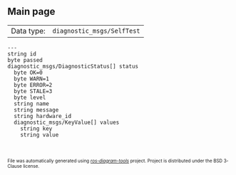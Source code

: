 <!--
File was automatically generated using 'ros-diagram-tools' project.
Project is distributed under the BSD 3-Clause license.
-->

## Main page

|     |     |
| --- | --- |
| Data type: | `diagnostic_msgs/SelfTest` |

```
---
string id
byte passed
diagnostic_msgs/DiagnosticStatus[] status
  byte OK=0
  byte WARN=1
  byte ERROR=2
  byte STALE=3
  byte level
  string name
  string message
  string hardware_id
  diagnostic_msgs/KeyValue[] values
    string key
    string value


```


</br>
<font size="1">
File was automatically generated using <a href="https://github.com/anetczuk/ros-diagram-tools"><i>ros-diagram-tools</i></a> project.
Project is distributed under the BSD 3-Clause license.
</font>
